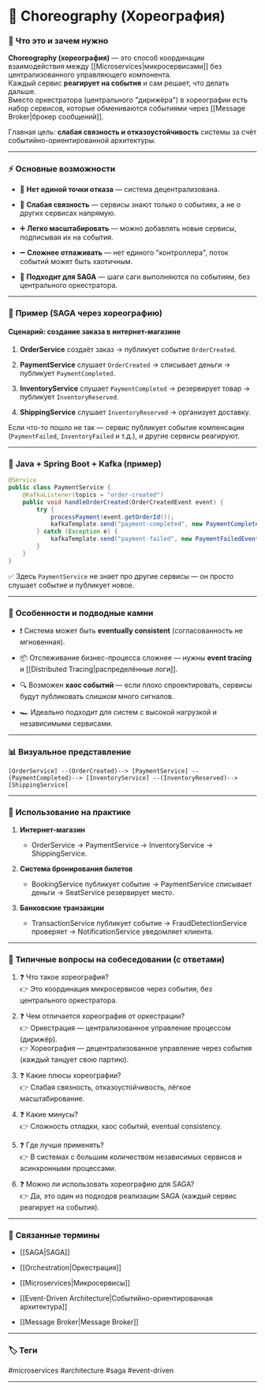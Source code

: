 # 📄 **Choreography (Хореография)**

### 📝 **Что это и зачем нужно**

**Choreography (хореография)** — это способ координации взаимодействия между [[Microservices|микросервисами]] без централизованного управляющего компонента.  
Каждый сервис **реагирует на события** и сам решает, что делать дальше.  
Вместо оркестратора (центрального "дирижёра") в хореографии есть набор сервисов, которые обмениваются событиями через [[Message Broker|брокер сообщений]].

Главная цель: **слабая связность и отказоустойчивость** системы за счёт событийно-ориентированной архитектуры.

---

### ⚡ **Основные возможности**

- 📍 **Нет единой точки отказа** — система децентрализована.
    
- 🔑 **Слабая связность** — сервисы знают только о событиях, а не о других сервисах напрямую.
    
- ➕ **Легко масштабировать** — можно добавлять новые сервисы, подписывая их на события.
    
- ➖ **Сложнее отлаживать** — нет единого "контроллера", поток событий может быть хаотичным.
    
- 🔄 **Подходит для SAGA** — шаги саги выполняются по событиям, без центрального оркестратора.
    

---

### 📌 **Пример (SAGA через хореографию)**

#### Сценарий: создание заказа в интернет-магазине

1. **OrderService** создаёт заказ → публикует событие `OrderCreated`.
    
2. **PaymentService** слушает `OrderCreated` → списывает деньги → публикует `PaymentCompleted`.
    
3. **InventoryService** слушает `PaymentCompleted` → резервирует товар → публикует `InventoryReserved`.
    
4. **ShippingService** слушает `InventoryReserved` → организует доставку.
    

Если что-то пошло не так — сервис публикует событие компенсации (`PaymentFailed`, `InventoryFailed` и т.д.), и другие сервисы реагируют.

---

### 📌 **Java + Spring Boot + Kafka (пример)**

```java
@Service
public class PaymentService {
    @KafkaListener(topics = "order-created")
    public void handleOrderCreated(OrderCreatedEvent event) {
        try {
            processPayment(event.getOrderId());
            kafkaTemplate.send("payment-completed", new PaymentCompletedEvent(event.getOrderId()));
        } catch (Exception e) {
            kafkaTemplate.send("payment-failed", new PaymentFailedEvent(event.getOrderId()));
        }
    }
}
```

✅ Здесь `PaymentService` не знает про другие сервисы — он просто слушает событие и публикует новое.

---

### 🧠 **Особенности и подводные камни**

- ❗ Система может быть **eventually consistent** (согласованность не мгновенная).
    
- 📦 Отслеживание бизнес-процесса сложнее — нужны **event tracing** и [[Distributed Tracing|распределённые логи]].
    
- 🔍 Возможен **хаос событий** — если плохо спроектировать, сервисы будут публиковать слишком много сигналов.
    
- 🏎 Идеально подходит для систем с высокой нагрузкой и независимыми сервисами.
    

---

### 📊 **Визуальное представление**

```
[OrderService] --(OrderCreated)--> [PaymentService] --(PaymentCompleted)--> [InventoryService] --(InventoryReserved)--> [ShippingService]
```

---

### 💼 **Использование на практике**

1. **Интернет-магазин**
    
    - OrderService → PaymentService → InventoryService → ShippingService.
        
2. **Система бронирования билетов**
    
    - BookingService публикует событие → PaymentService списывает деньги → SeatService резервирует место.
        
3. **Банковские транзакции**
    
    - TransactionService публикует событие → FraudDetectionService проверяет → NotificationService уведомляет клиента.
        

---

### 🎯 **Типичные вопросы на собеседовании (с ответами)**

1. ❓ Что такое хореография?  
    👉 Это координация микросервисов через события, без центрального оркестратора.
    
2. ❓ Чем отличается хореография от оркестрации?  
    👉 Оркестрация — централизованное управление процессом (дирижёр).  
    👉 Хореография — децентрализованное управление через события (каждый танцует свою партию).
    
3. ❓ Какие плюсы хореографии?  
    👉 Слабая связность, отказоустойчивость, лёгкое масштабирование.
    
4. ❓ Какие минусы?  
    👉 Сложность отладки, хаос событий, eventual consistency.
    
5. ❓ Где лучше применять?  
    👉 В системах с большим количеством независимых сервисов и асинхронными процессами.
    
6. ❓ Можно ли использовать хореографию для SAGA?  
    👉 Да, это один из подходов реализации SAGA (каждый сервис реагирует на события).
    

---

### 🔗 **Связанные термины**

- [[SAGA|SAGA]]
    
- [[Orchestration|Оркестрация]]
    
- [[Microservices|Микросервисы]]
    
- [[Event-Driven Architecture|Событийно-ориентированная архитектура]]
    
- [[Message Broker|Message Broker]]
    

---

### 🏷 **Теги**

#microservices #architecture #saga #event-driven

---